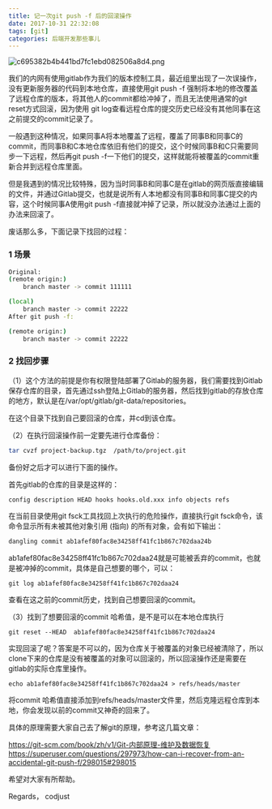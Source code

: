 ```yaml
---
title: 记一次git push -f 后的回滚操作
date: 2017-10-31 22:32:08
tags: [git] 
categories: 后端开发那些事儿
---
```


![c695382b4b441bd7fc1ebd082506a8d4.png](http://upload-images.jianshu.io/upload_images/3981501-6c912ed8bebc348a.png?imageMogr2/auto-orient/strip%7CimageView2/2/w/1240)

我们的内网有使用gitlab作为我们的版本控制工具，最近组里出现了一次误操作，没有更新服务器的代码到本地仓库，直接使用git push -f 强制将本地的修改覆盖了远程仓库的版本，将其他人的commit都给冲掉了，而且无法使用通常的git reset方式回滚，因为使用 git log查看远程仓库的提交历史已经没有其他同事在这之前提交的commit记录了。
<!--more-->
一般遇到这种情况，如果同事A将本地覆盖了远程，覆盖了同事B和同事C的commit，而同事B和C本地仓库依旧有他们的提交，这个时候同事B和C只需要同步一下远程，然后再git push -f一下他们的提交，这样就能将被覆盖的commit重新合并到远程仓库里面。

但是我遇到的情况比较特殊，因为当时同事B和同事C是在gitlab的网页版直接编辑的文件，并通过Gitlab提交，也就是说所有人本地都没有同事B和同事C提交的内容，这个时候同事A使用git push -f直接就冲掉了记录，所以就没办法通过上面的办法来回滚了。

废话那么多，下面记录下找回的过程：

### 1 场景
```bash
Original:
(remote origin:)
    branch master -> commit 111111

(local)
    branch master -> commit 22222
After git push -f:

(remote origin:)
    branch master -> commit 22222
```

### 2 找回步骤
（1）这个方法的前提是你有权限登陆部署了Gitlab的服务器，我们需要找到Gitlab保存仓库的目录，首先通过ssh登陆上Gitlab的服务器，然后找到gitlab的存放仓库的地方，默认是在/var/opt/gitlab/git-data/repositories。

在这个目录下找到自己要回滚的仓库，并cd到该仓库。

（2）在执行回滚操作前一定要先进行仓库备份：
```bash
tar cvzf project-backup.tgz  /path/to/project.git
```
备份好之后才可以进行下面的操作。

首先gitlab的仓库的目录是这样的：
```
config description HEAD hooks hooks.old.xxx info objects refs
```

在当前目录使用git fsck工具找回上次执行的危险操作，直接执行git fsck命令，该命令显示所有未被其他对象引用 (指向) 的所有对象，会有如下输出：
```bash
dangling commit ab1afef80fac8e34258ff41fc1b867c702daa24b
```
ab1afef80fac8e34258ff41fc1b867c702daa24就是可能被丢弃的commit，也就是被冲掉的commit，具体是自己想要的哪个，可以：
```
git log ab1afef80fac8e34258ff41fc1b867c702daa24
```
查看在这之前的commit历史，找到自己想要回滚的commit。

（3）找到了想要回滚的commit 哈希值，是不是可以在本地仓库执行
```
git reset --HEAD  ab1afef80fac8e34258ff41fc1b867c702daa24
```
实现回滚了呢？答案是不可以的，因为仓库关于被覆盖的对象已经被清除了，所以clone下来的仓库是没有被覆盖的对象可以回滚的，所以回滚操作还是需要在gitlab的实际仓库里操作。

```
echo ab1afef80fac8e34258ff41fc1b867c702daa24 > refs/heads/master
```

将commit 哈希值直接添加到refs/heads/master文件里，然后克隆远程仓库到本地，你会发现以前的commit又神奇的回来了。

具体的原理需要大家自己去了解git的原理，参考这几篇文章：

https://git-scm.com/book/zh/v1/Git-内部原理-维护及数据恢复
https://superuser.com/questions/297973/how-can-i-recover-from-an-accidental-git-push-f/298015#298015

希望对大家有所帮助。

Regards，
codjust  





